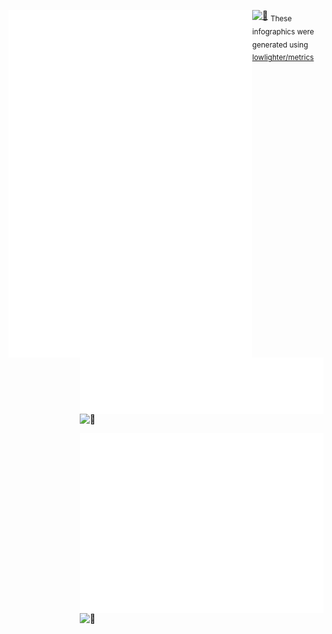 [<img align="left" width="390" alt="🦑" src="general.svg">](#)
[<img align="right" width="390" alt="🦑" src="medias.svg">](#)
[<img align="right" width="390" height="31" alt="🦑" src="https://gist.githubusercontent.com/lowlighter/3c6eaedf50273adfb7a510822672f570/raw/placeholder.svg">](#)
<!-- [<img align="left" width="390" alt="🦑" src="sponsors.svg">](https://github.com/sponsors/mroyme) -->
[<img align="right" width="390" alt="🦑" src="achievements.svg">](#)
[<img align="right" width="390" height="390" alt="🦑" src="https://gist.githubusercontent.com/lowlighter/3c6eaedf50273adfb7a510822672f570/raw/placeholder.svg">](#)

[<img width="100%" height="1" alt="🦑" src="https://gist.githubusercontent.com/lowlighter/3c6eaedf50273adfb7a510822672f570/raw/placeholder.svg">](#)
<sub>These infographics were generated using [lowlighter/metrics](https://github.com/lowlighter/metrics)</sub>
